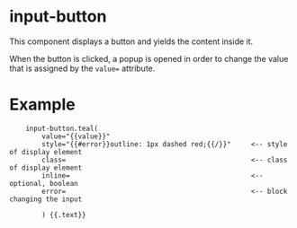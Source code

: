 # input-button

This component displays a button and yields the content inside it. 

When the button is clicked, a popup is opened in order to change the 
value that is assigned by the `value=` attribute. 

# Example

```pug
    input-button.teal(
        value="{{value}}" 
        style="{{#error}}outline: 1px dashed red;{{/}}"     <-- style of display element
        class=                                              <-- class of display element
        inline=                                             <-- optional, boolean
        error=                                              <-- block changing the input
        
        ) {{.text}}
```